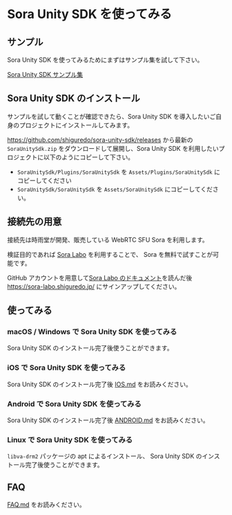 # Sora Unity SDK を使ってみる

## サンプル

Sora Unity SDK を使ってみるためにまずはサンプル集を試して下さい。

[Sora Unity SDK サンプル集](https://github.com/shiguredo/sora-unity-sdk-samples)

## Sora Unity SDK のインストール

サンプルを試して動くことが確認できたら、Sora Unity SDK を導入したいご自身のプロジェクトにインストールしてみます。

https://github.com/shiguredo/sora-unity-sdk/releases から最新の `SoraUnitySdk.zip` をダウンロードして展開し、Sora Unity SDK を利用したいプロジェクトに以下のようにコピーして下さい。

- `SoraUnitySdk/Plugins/SoraUnitySdk` を `Assets/Plugins/SoraUnitySdk` にコピーしてください
- `SoraUnitySdk/SoraUnitySdk` を `Assets/SoraUnitySdk` にコピーしてください。

## 接続先の用意

接続先は時雨堂が開発、販売している WebRTC SFU Sora を利用します。

検証目的であれば [Sora Labo](https://sora-labo.shiguredo.jp/) を利用することで、 Sora を無料で試すことが可能です。

GitHub アカウントを用意して[Sora Labo のドキュメント](https://github.com/shiguredo/sora-labo-doc)を読んだ後 https://sora-labo.shiguredo.jp/ にサインアップしてください。

## 使ってみる

### macOS / Windows で Sora Unity SDK を使ってみる

Sora Unity SDK のインストール完了後使うことができます。

### iOS で Sora Unity SDK を使ってみる

Sora Unity SDK のインストール完了後 [IOS.md](IOS.md) をお読みください。

### Android で Sora Unity SDK を使ってみる

Sora Unity SDK のインストール完了後 [ANDROID.md](ANDROID.md) をお読みください。

### Linux で Sora Unity SDK を使ってみる

`libva-drm2` パッケージの apt によるインストール、
Sora Unity SDK のインストール完了後使うことができます。

## FAQ

[FAQ.md](FAQ.md) をお読みください。
